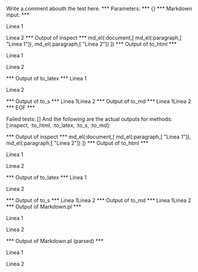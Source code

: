 Write a comment abouth the test here.
*** Parameters: ***
{}
*** Markdown input: ***

Linea 1

Linea 2
*** Output of inspect ***
md_el(:document,[
	md_el(:paragraph,[	"Linea 1"]),
	md_el(:paragraph,[	"Linea 2"])
])
*** Output of to_html ***
<p>Linea 1</p
    ><p>Linea 2</p
  >
*** Output of to_latex ***
Linea 1

Linea 2


*** Output of to_s ***
Linea 1Linea 2
*** Output of to_md ***
Linea 1Linea 2
*** EOF ***




Failed tests:   [] 
And the following are the actual outputs for methods:
   [:inspect, :to_html, :to_latex, :to_s, :to_md]:


*** Output of inspect ***
md_el(:document,[
	md_el(:paragraph,[	"Linea 1"]),
	md_el(:paragraph,[	"Linea 2"])
])
*** Output of to_html ***
<p>Linea 1</p
    ><p>Linea 2</p
  >
*** Output of to_latex ***
Linea 1

Linea 2


*** Output of to_s ***
Linea 1Linea 2
*** Output of to_md ***
Linea 1Linea 2
*** Output of Markdown.pl ***
<p>Linea 1</p>

<p>Linea 2</p>

*** Output of Markdown.pl (parsed) ***
<p>Linea 1</p
    ><p>Linea 2</p
  >